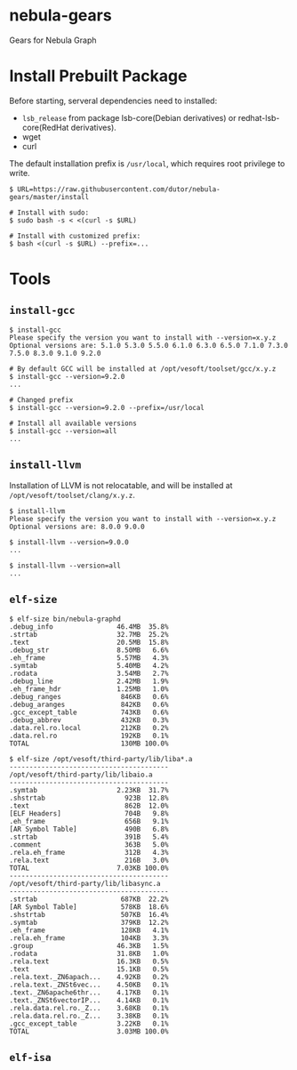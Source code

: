 # nebula-gears
Gears for Nebula Graph

# Install Prebuilt Package

Before starting, serveral dependencies need to installed:
 * `lsb_release` from package lsb-core(Debian derivatives) or redhat-lsb-core(RedHat derivatives).
 * wget
 * curl

The default installation prefix is `/usr/local`, which requires root privilege to write.

```shell
$ URL=https://raw.githubusercontent.com/dutor/nebula-gears/master/install

# Install with sudo:
$ sudo bash -s < <(curl -s $URL)

# Install with customized prefix:
$ bash <(curl -s $URL) --prefix=...
```

# Tools

## `install-gcc`
```shell
$ install-gcc
Please specify the version you want to install with --version=x.y.z
Optional versions are: 5.1.0 5.3.0 5.5.0 6.1.0 6.3.0 6.5.0 7.1.0 7.3.0 7.5.0 8.3.0 9.1.0 9.2.0

# By default GCC will be installed at /opt/vesoft/toolset/gcc/x.y.z
$ install-gcc --version=9.2.0
...

# Changed prefix
$ install-gcc --version=9.2.0 --prefix=/usr/local

# Install all available versions
$ install-gcc --version=all
...
```

## `install-llvm`
Installation of LLVM is not relocatable, and will be installed at `/opt/vesoft/toolset/clang/x.y.z`.
```shell
$ install-llvm
Please specify the version you want to install with --version=x.y.z
Optional versions are: 8.0.0 9.0.0

$ install-llvm --version=9.0.0
...

$ install-llvm --version=all
...
```

## `elf-size`
```shell
$ elf-size bin/nebula-graphd
.debug_info                46.4MB  35.8%
.strtab                    32.7MB  25.2%
.text                      20.5MB  15.8%
.debug_str                 8.50MB   6.6%
.eh_frame                  5.57MB   4.3%
.symtab                    5.40MB   4.2%
.rodata                    3.54MB   2.7%
.debug_line                2.42MB   1.9%
.eh_frame_hdr              1.25MB   1.0%
.debug_ranges               846KB   0.6%
.debug_aranges              842KB   0.6%
.gcc_except_table           743KB   0.6%
.debug_abbrev               432KB   0.3%
.data.rel.ro.local          212KB   0.2%
.data.rel.ro                192KB   0.1%
TOTAL                       130MB 100.0%

$ elf-size /opt/vesoft/third-party/lib/liba*.a
----------------------------------------
/opt/vesoft/third-party/lib/libaio.a
----------------------------------------
.symtab                    2.23KB  31.7%
.shstrtab                    923B  12.8%
.text                        862B  12.0%
[ELF Headers]                704B   9.8%
.eh_frame                    656B   9.1%
[AR Symbol Table]            490B   6.8%
.strtab                      391B   5.4%
.comment                     363B   5.0%
.rela.eh_frame               312B   4.3%
.rela.text                   216B   3.0%
TOTAL                      7.03KB 100.0%
----------------------------------------
/opt/vesoft/third-party/lib/libasync.a
----------------------------------------
.strtab                     687KB  22.2%
[AR Symbol Table]           578KB  18.6%
.shstrtab                   507KB  16.4%
.symtab                     379KB  12.2%
.eh_frame                   128KB   4.1%
.rela.eh_frame              104KB   3.3%
.group                     46.3KB   1.5%
.rodata                    31.8KB   1.0%
.rela.text                 16.3KB   0.5%
.text                      15.1KB   0.5%
.rela.text._ZN6apach...    4.92KB   0.2%
.rela.text._ZNSt6vec...    4.50KB   0.1%
.text._ZN6apache6thr...    4.17KB   0.1%
.text._ZNSt6vectorIP...    4.14KB   0.1%
.rela.data.rel.ro._Z...    3.68KB   0.1%
.rela.data.rel.ro._Z...    3.38KB   0.1%
.gcc_except_table          3.22KB   0.1%
TOTAL                      3.03MB 100.0%
```

## `elf-isa`
```shell
```
